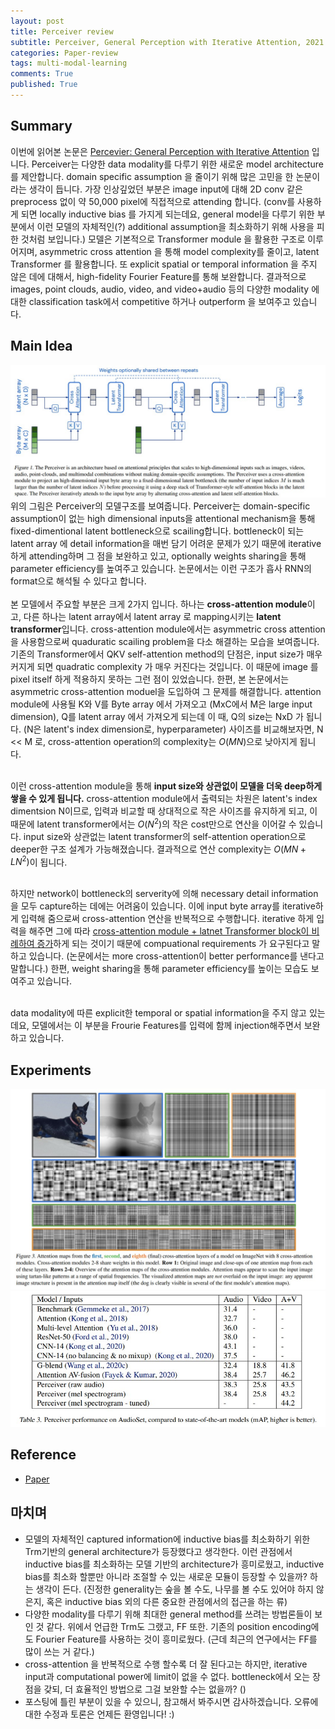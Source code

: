 ```yaml
---
layout: post
title: Perceiver review
subtitle: Perceiver, General Perception with Iterative Attention, 2021
categories: Paper-review
tags: multi-modal-learning
comments: True
published: True
---
```


## Summary 
이번에 읽어본 논문은 <a href="https://arxiv.org/abs/2103.03206"> Percevier: General Perception with Iterative Attention</a> 입니다. Perceiver는 다양한 data modality를 다루기 위한 새로운 model architecture를 제안합니다. domain specific assumption 을 줄이기 위해 많은 고민을 한 논문이라는 생각이 듭니다. 가장 인상깊었던 부분은 image input에 대해 2D conv 같은 preprocess 없이 약 50,000 pixel에 직접적으로 attending 합니다. (conv를 사용하게 되면 locally inductive bias 를 가지게 되는데요, general model을 다루기 위한 부분에서 이런 모델의 자체적인(?) additional assumption을 최소화하기 위해 사용을 피한 것처럼 보입니다.) 모델은 기본적으로 Transformer module 을 활용한 구조로 이루어지며, asymmetric cross attention 을 통해 model complexity를 줄이고, latent Transformer 를 활용합니다. 또 explicit spatial or temporal information 을 주지 않은 데에 대해서, high-fidelity Fourier Feature를 통해 보완합니다. 결과적으로 images, point clouds, audio, video, and video+audio 등의 다양한 modality 에 대한 classification task에서 competitive 하거나 outperform 을 보여주고 있습니다.

## Main Idea 
![fig](/assets/images/perceiver/fig1.jpg)
<br>
위의 그림은 Perceiver의 모델구조를 보여줍니다. Perceiver는 domain-specific assumption이 없는 high dimensional inputs을 attentional mechanism을 통해 fixed-dimentional latent bottleneck으로 scailing합니다. bottleneck이 되는 latent array 에 detail information을 매번 담기 어려운 문제가 있기 때문에 iterative하게 attending하며 그 점을 보완하고 있고, optionally weights sharing을 통해 parameter efficiency를 높여주고 있습니다. 논문에서는 이런 구조가 흡사 RNN의 format으로 해석될 수 있다고 합니다.<br>
<br>
본 모델에서 주요할 부분은 크게 2가지 입니다. 하나는 <b>cross-attention module</b>이고, 다른 하나는 latent array에서 latent array 로 mapping시키는 <b>latent transformer</b>입니다. cross-attention module에서는 asymmetric cross attention을 사용함으로써 quaduratic scailing problem을 다소 해결하는 모습을 보여줍니다. 기존의 Transformer에서 QKV self-attention method의 단점은, input size가 매우 커지게 되면 quadratic complexity 가 매우 커진다는 것입니다. 이 때문에 image 를 pixel itself 하게 적용하지 못하는 그런 점이 있었습니다. 한편, 본 논문에서는 asymmetric cross-attention moduel을 도입하여 그 문제를 해결합니다. attention module에 사용될 K와 V를 Byte array 에서 가져오고 (MxC에서 M은 large input dimension), Q를 latent array 에서 가져오게 되는데 이 때, Q의 size는 NxD 가 됩니다. (N은 latent's index dimension로, hyperparameter) 사이즈를 비교해보자면, N << M 로, cross-attention operation의 complexity는 $O(MN)$으로 낮아지게 됩니다. <br><br>

이런 cross-attention module을 통해 <b>input size와 상관없이 모델을 더욱 deep하게 쌓을 수 있게 됩니다.</b>
cross-attention module에서 출력되는 차원은 latent's index dimentsion N이므로, 입력과 비교할 때 상대적으로 작은 사이즈를 유지하게 되고, 이 때문에 latent transformer에서는 $O(N^2)$의 작은 cost만으로 연산을 이어갈 수 있습니다. input size와 상관없는 latent transformer의 self-attention operation으로 deeper한 구조 설계가 가능해졌습니다. 결과적으로 연산 complexity는 $O(MN+LN^2)$이 됩니다. 
<br><br>

하지만 network이 bottleneck의 serverity에 의해 necessary detail information을 모두 capture하는 데에는 어려움이 있습니다. 이에 input byte array를 iterative하게 입력해 줌으로써 cross-attention 연산을 반복적으로 수행합니다. iterative 하게 입력을 해주면 그에 따라 <u>cross-attention module + latnet Transformer block이 비례하여 증가</u>하게 되는 것이기 때문에 compuational requirements 가 요구된다고 말하고 있습니다. (논문에서는 more cross-attention이 better performance를 낸다고 말합니다.) 한편, weight sharing을 통해 parameter efficiency를 높이는 모습도 보여주고 있습니다. <br><br>

data modality에 따른 explicit한 temporal or spatial information을 주지 않고 있는데요, 모델에서는 이 부분을 Frourie Features를 입력에 함께 injection해주면서 보완하고 있습니다. 

<!-- - Permutation invariance and position information
- Scalable Fourier Features
- Position encodings are generally applicable -->

## Experiments 
![fig](/assets/images/perceiver/fig3.jpg) <br>
![fig](/assets/images/perceiver/fig4.jpg) <br>

## Reference 
- <a href="https://arxiv.org/abs/2103.03206"> Paper </a><br>

## 마치며
- 모델의 자체적인 captured information에 inductive bias를 최소화하기 위한 Trm기반의 general architecture가 등장했다고 생각한다. 이런 관점에서 inductive bias를 최소화하는 모델 기반의 architecture가 흥미로웠고, inductive bias를 최소화 할뿐만 아니라 조절할 수 있는 새로운 모듈이 등장할 수 있을까? 하는 생각이 든다. (진정한 generality는 숲을 볼 수도, 나무를 볼 수도 있어야 하지 않은지, 혹은 inductive bias 외의 다른 중요한 관점에서의 접근을 하는 류) 
- 다양한 modality를 다루기 위해 최대한 general method를 쓰려는 방법론들이 보인 것 같다. 위에서 언급한 Trm도 그랬고, FF 또한. 기존의 position encoding에도 Fourier Feature를 사용하는 것이 흥미로웠다. (근데 최근의 연구에서는 FF를 많이 쓰는 거 같다.)
- cross-attention 을 반복적으로 수행 할수록 더 잘 된다고는 하지만, iterative input과 computational power에 limit이 없을 수 없다. bottleneck에서 오는 장점을 갖되, 더 효율적인 방법으로 그걸 보완할 수는 없을까? ()
- 포스팅에 틀린 부분이 있을 수 있으니, 참고해서 봐주시면 감사하겠습니다. 오류에 대한 수정과 토론은 언제든 환영입니다! :)




<!-- - 아쉬운 점 
    - cross attention 에서 bottleneck을 만들어서 complexity를 줄인 모델 구조이긴 하지만, 그렇기 때문에 all of the necessary detail 을 capture하지 못하는 문제가 있다. 그래서 그걸 capture하기 위해 itertaive attending을 해주지만, 그게 반복되면 또 computational power 가 linear 하게 (input 의 입력 횟수만큼) 증가한다. 이건 어떻게 해결할 수 있을까. -->